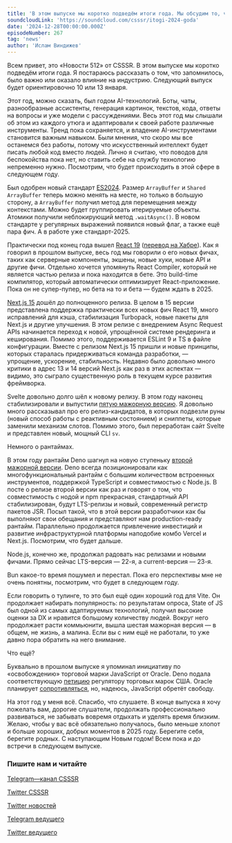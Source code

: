 ```yaml
---
title: 'В этом выпуске мы коротко подведём итоги года. Мы обсудим то, что запомнилось, было важно или оказало влияние на индустрию.'
soundcloudLink: 'https://soundcloud.com/csssr/itogi-2024-goda'
date: '2024-12-28T00:00:00.000Z'
episodeNumber: 267
tag: 'news'
author: 'Ислам Виндижев'
---
```


Всем привет, это «Новости 512» от CSSSR. В этом выпуске мы коротко подведём итоги года. Я постараюсь рассказать о том, что запомнилось, было важно или оказало влияние на индустрию. Следующий выпуск будет ориентировочно 10 или 13 января.

<ParagraphWithImage imageName="laptopNews" >
Этот год, можно сказать, был годом AI-технологий. Боты, чаты, разнообразные ассистенты, генерация картинок, текстов, кода, ответы на вопросы и уже модели с рассуждениями. Весь этот год мы слышали об этом из каждого утюга и адаптировали к своей работе различные инструменты. Тренд пока сохраняется, и владение AI-инструментами становится важным навыком. Были мнения, что скоро мы все останемся без работы, потому что искусственный интеллект будет писать любой код вместо людей. Лично я считаю, что поводов для беспокойства пока нет, но ставить себе на службу технологию непременно нужно. Посмотрим, что будет происходить в этой сфере в следующем году.

</ParagraphWithImage>

Был одобрен новый стандарт [ES2024](https://exploringjs.com/js/book/ch_new-javascript-features.html#new-in-es2024). Размер `ArrayBuffer` и `Shared ArrayBuffer` теперь можно менять на месте, но только в большую сторону, а `ArrayBuffer` получил метод для перемещения между контекстами. Можно будет группировать итерируемые объекты. Атомики получили неблокирующий метод `.waitAsync()`. В новом стандарте у регулярных выражений появился новый флаг, а также ещё пара фич. А в работе уже стандарт-2025.

Практически под конец года вышел [React 19](https://react.dev/blog/2024/12/05/react-19) ([перевод на Хабре](https://habr.com/ru/articles/865416/)). Как я говорил в прошлом выпуске, весь год мы говорили о его новых фичах, таких как серверные компоненты, экшены, новые хуки, новые API и другие фичи. Отдельно хочется упомянуть React Compiler, который не является частью релиза и пока находится в бете. Это build-time компилятор, который автоматически оптимизирует React-приложение. Пока он не супер-пупер, но бета на то и бета — будем ждать в 2025.

[Next.js 15](https://nextjs.org/blog/next-15) дошёл до полноценного релиза. В целом в 15 версии представлена поддержка практически всех новых фич React 19, много исправлений для кэша, стабилизация Turbopack, новые пакеты для Next.js и другие улучшения. В этом релизе с внедрением Async Request APIs начинается переход к новой, упрощённой системе рендеринга и кеширования. Помимо этого, поддерживается ESLint 9 и TS в файле конфигурации. Вместе с релизом Next.js 15 пришли и новые принципы, которых старалась придерживаться команда разработки, — упрощение, ускорение, стабильность. Недавно было довольно много критики в адрес 13 и 14 версий Next.js как раз в этих аспектах — видимо, это сыграло существенную роль в текущем курсе развития фреймворка.

Svelte довольно долго шёл к новому релизу. В этом году наконец стабилизировали и выпустили [пятую мажорную версию](https://svelte.dev/blog/svelte-5-is-alive). Я довольно много рассказывал про его релиз-кандидатов, в которых подвезли руны (новый способ работы с реактивным состоянием) и сниппеты, которые заменили механизм слотов. Помимо этого, был переработан сайт Svelte и представлен новый, мощный CLI `sv`.

Немного о рантаймах.

В этом году рантайм Deno шагнул на новую ступеньку [второй мажорной версии](https://deno.com/blog/v2.0). Deno всегда позиционировали как многофункциональный рантайм с большим количеством встроенных инструментов, поддержкой TypeScript и совместимостью с Node.js. В посте о релизе второй версии как раз и говорят о том, что совместимость с нодой и npm прекрасная, стандартный API стабилизирован, будут LTS-релизы и новый, современный регистр пакетов JSR. Посыл такой, что в этой версии разработчики как бы выполняют свои обещания и представляют нам production-ready рантайм. Параллельно продолжается привлечение инвестиций и развитие инфраструктурной платформы наподобие комбо Vercel и Next.js. Посмотрим, что будет дальше.

Node.js, конечно же, продолжал радовать нас релизами и новыми фичами. Прямо сейчас LTS-версия — 22-я, а current-версия — 23-я.

Bun какое-то время пошумел и перестал. Пока его перспективы мне не очень понятны, посмотрим, что будет в следующем году.

Если говорить о тулинге, то это был ещё один хороший год для Vite. Он продолжает набирать популярность: по результатам опроса, State of JS был одной из самых адаптируемых технологий, получил высокие оценки за DX и нравится большому количеству людей. Вокруг него продолжает расти коммьюнити, вышла шестая мажорная версия — в общем, не жизнь, а малина. Если вы с ним ещё не работали, то уже давно пора обратить на него внимание.

Что ещё? 

Буквально в прошлом выпуске я упоминал инициативу по «освобождению» торговой марки JavaScript от Oracle. Deno подала соответствующую [петицию](https://deno.com/blog/deno-v-oracle) регулятору торговых марок США. Oracle планирует [сопротивляться](https://deno.com/blog/deno-v-oracle/20241204-notice-of-appearance.pdf), но, надеюсь, JavaScript обретёт свободу.

На этот год у меня всё. Спасибо, что слушаете. В конце выпуска я хочу пожелать вам, дорогие слушатели, продолжать профессионально развиваться, не забывать вовремя отдыхать и уделять время близким. Желаю, чтобы у вас всё обязательно получалось, было меньше хлопот и больше хороших, добрых моментов в 2025 году. Берегите себя, берегите родных. С наступающим Новым годом! Всем пока и до встречи в следующем выпуске.

  ### Пишите нам и читайте
  [Telegram—канал CSSSR](https://t.me/csssr_dev)

  [Twitter CSSSR](https://twitter.com/csssr_dev)

  [Twitter новостей](https://twitter.com/csssr_news)

  [Telegram ведущего](https://t.me/Vindizh)

  [Twitter ведущего](https://twitter.com/Vindizh)
